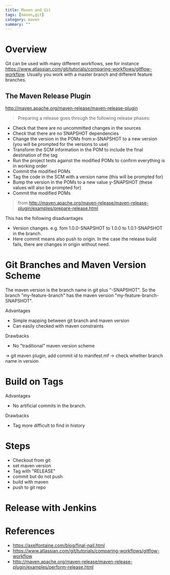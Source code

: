 ```yaml
---
title: Maven and Git
tags: [maven,git]
category: maven
summary: ""
---
```


# Overview

Git can be used with many different workflows, see for instance <https://www.atlassian.com/git/tutorials/comparing-workflows/gitflow-workflow>. Usually you work with a master branch and different feature branches. 

## The Maven Release Plugin

<http://maven.apache.org/maven-release/maven-release-plugin>

> Preparing a release goes through the following release phases:
>
* Check that there are no uncommitted changes in the sources
* Check that there are no SNAPSHOT dependencies
* Change the version in the POMs from x-SNAPSHOT to a new version (you will be prompted for the versions to use)
* Transform the SCM information in the POM to include the final destination of the tag
* Run the project tests against the modified POMs to confirm everything is in working order
* Commit the modified POMs
* Tag the code in the SCM with a version name (this will be prompted for)
* Bump the version in the POMs to a new value y-SNAPSHOT (these values will also be prompted for)
* Commit the modified POMs
>
> from <http://maven.apache.org/maven-release/maven-release-plugin/examples/prepare-release.html>

This has the following disadvantages

* Version changes. e.g. fom 1.0.0-SNAPSHOT to 1.0.0 to 1.0.1-SNAPSHOT in the branch.
* Here commit means also push to origin. In the case the release build fails, there are changes in origin without need.

# Git Branches and Maven Version Scheme

The maven version is the branch name in git plus "-SNAPSHOT". So the branch "my-feature-branch" has the maven version "my-feature-branch-SNAPSHOT". 

Advantages

* Simple mapping between git branch and maven version
* Can easily checked with maven constraints

Drawbacks

* No "traditional" maven version scheme


-> git maven plugin, add commit id to manifest.mf
-> check whether branch name in version

# Build on Tags


Advantages

* No artificial commits in the branch.

Drawbacks

* Tag more difficult to find in history

# Steps

* Checkout from git
* set maven version
* Tag with "RELEASE"
* commit but do not push
* build with maven
* push to git repo


# Release with Jenkins

# References
* <https://axelfontaine.com/blog/final-nail.html>
* <https://www.atlassian.com/git/tutorials/comparing-workflows/gitflow-workflow>
* <http://maven.apache.org/maven-release/maven-release-plugin/examples/perform-release.html>